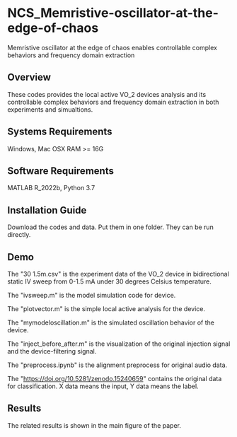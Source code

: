# NCS_Memristive-oscillator-at-the-edge-of-chaos
Memristive oscillator at the edge of chaos enables controllable complex behaviors and frequency domain extraction

## Overview
These codes provides the local active VO_2 devices analysis and its controllable complex behaviors and frequency domain extraction in both experiments and simualtions.

## Systems Requirements
Windows, Mac OSX
RAM >= 16G

## Software Requirements
MATLAB R_2022b, Python 3.7

## Installation Guide
Download the codes and data. Put them in one folder. They can be run directly.

## Demo
The "30 1.5m.csv" is the experiment data of the VO_2 device in bidirectional static IV sweep from 0-1.5 mA under 30 degrees Celsius temperature.

The "ivsweep.m" is the model simulation code for device.

The "plotvector.m" is the simple local active analysis for the device.

The "mymodeloscillation.m" is the simulated oscillation behavior of the device.

The "inject_before_after.m" is the visualization of the original injection signal and the device-filtering signal.

The "preprocess.ipynb" is the alignment preprocess for original audio data.

The "https://doi.org/10.5281/zenodo.15240659" contains the original data for classification. X data means the input, Y data means the label.

## Results

The related results is shown in the main figure of the paper.
